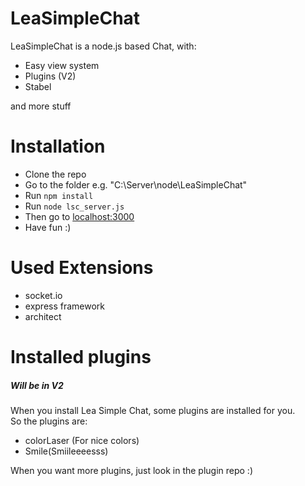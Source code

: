 LeaSimpleChat
=============

LeaSimpleChat is a node.js based Chat, with:

* Easy view system  
* Plugins (V2)
* Stabel  

and more stuff


Installation
=============

* Clone the repo
* Go to the folder e.g. "C:\\Server\node\LeaSimpleChat"
* Run <code>npm install</code>
* Run <code>node lsc_server.js</code>
* Then go to [localhost:3000](http://localhost:3000/ "localhost:3000")
* Have fun :)

Used Extensions
=============

* socket.io 
* express framework
* architect

Installed plugins
=============
##### Will be in V2
When you install Lea Simple Chat, some plugins are installed for you.   
So the plugins are:

* colorLaser (For nice colors)
* Smile(Smiileeeesss)

When you want more plugins, just look in the plugin repo :)
